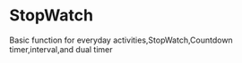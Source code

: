 # StopWatch
Basic function for everyday activities,StopWatch,Countdown timer,interval,and dual timer
